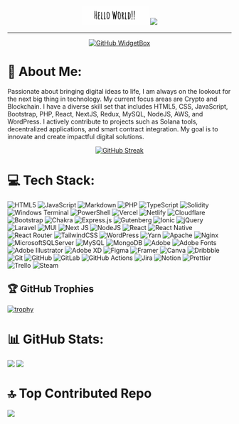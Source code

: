 
<div id="header" align="center">
  <img src="helloworld.gif" width="150"/> <img src="https://media.giphy.com/media/hvRJCLFzcasrR4ia7z/giphy.gif" width="30px"/>
</div>

---

<div align="center">
  
[![GitHub WidgetBox](https://github-widgetbox.vercel.app/api/profile?username=devolution007&theme=viridescent&data=followers,repositories,stars,commits)](https://github.com/devolution007)

</div>

# 💫 About Me:

Passionate about bringing digital ideas to life, I am always on the lookout for the next big thing in technology. My current focus areas are Crypto and Blockchain. I have a diverse skill set that includes HTML5, CSS, JavaScript, Bootstrap, PHP, React, NextJS, Redux, MySQL, NodeJS, AWS, and WordPress. I actively contribute to projects such as Solana tools, decentralized applications, and smart contract integration. My goal is to innovate and create impactful digital solutions.

<div align="center">
  
[![GitHub Streak](https://streak-stats.demolab.com?user=devolution007\&theme=meta-dark\&border_radius=5\&card_width=800\&card_height=auto\&mode=weekly\&background=80%2C000000%2C0088EB)](https://git.io/streak-stats)

</div>

# 💻 Tech Stack:

![HTML5](https://img.shields.io/badge/html5-%23E34F26.svg?style=for-the-badge\&logo=html5\&logoColor=white) ![JavaScript](https://img.shields.io/badge/javascript-%23323330.svg?style=for-the-badge\&logo=javascript\&logoColor=%23F7DF1E) ![Markdown](https://img.shields.io/badge/markdown-%23000000.svg?style=for-the-badge\&logo=markdown\&logoColor=white) ![PHP](https://img.shields.io/badge/php-%23777BB4.svg?style=for-the-badge\&logo=php\&logoColor=white) ![TypeScript](https://img.shields.io/badge/typescript-%23007ACC.svg?style=for-the-badge\&logo=typescript\&logoColor=white) ![Solidity](https://img.shields.io/badge/Solidity-%23363636.svg?style=for-the-badge\&logo=solidity\&logoColor=white) ![Windows Terminal](https://img.shields.io/badge/Windows%20Terminal-%234D4D4D.svg?style=for-the-badge\&logo=windows-terminal\&logoColor=white) ![PowerShell](https://img.shields.io/badge/PowerShell-%235391FE.svg?style=for-the-badge\&logo=powershell\&logoColor=white) ![Vercel](https://img.shields.io/badge/vercel-%23000000.svg?style=for-the-badge\&logo=vercel\&logoColor=white) ![Netlify](https://img.shields.io/badge/netlify-%23000000.svg?style=for-the-badge\&logo=netlify\&logoColor=#00C7B7) ![Cloudflare](https://img.shields.io/badge/Cloudflare-F38020?style=for-the-badge\&logo=Cloudflare\&logoColor=white) ![Bootstrap](https://img.shields.io/badge/bootstrap-%238511FA.svg?style=for-the-badge\&logo=bootstrap\&logoColor=white) ![Chakra](https://img.shields.io/badge/chakra-%234ED1C5.svg?style=for-the-badge\&logo=chakraui\&logoColor=white) ![Express.js](https://img.shields.io/badge/express.js-%23404d59.svg?style=for-the-badge\&logo=express\&logoColor=%2361DAFB) ![Gutenberg](https://img.shields.io/badge/gutenberg-%23077CB2.svg?style=for-the-badge\&logo=gutenberg\&logoColor=white) ![Ionic](https://img.shields.io/badge/Ionic-%233880FF.svg?style=for-the-badge\&logo=Ionic\&logoColor=white) ![jQuery](https://img.shields.io/badge/jquery-%230769AD.svg?style=for-the-badge\&logo=jquery\&logoColor=white) ![Laravel](https://img.shields.io/badge/laravel-%23FF2D20.svg?style=for-the-badge\&logo=laravel\&logoColor=white) ![MUI](https://img.shields.io/badge/MUI-%230081CB.svg?style=for-the-badge\&logo=mui\&logoColor=white) ![Next JS](https://img.shields.io/badge/Next-black?style=for-the-badge\&logo=next.js\&logoColor=white) ![NodeJS](https://img.shields.io/badge/node.js-6DA55F?style=for-the-badge\&logo=node.js\&logoColor=white) ![React](https://img.shields.io/badge/react-%2320232a.svg?style=for-the-badge\&logo=react\&logoColor=%2361DAFB) ![React Native](https://img.shields.io/badge/react_native-%2320232a.svg?style=for-the-badge\&logo=react\&logoColor=%2361DAFB) ![React Router](https://img.shields.io/badge/React_Router-CA4245?style=for-the-badge\&logo=react-router\&logoColor=white) ![TailwindCSS](https://img.shields.io/badge/tailwindcss-%2338B2AC.svg?style=for-the-badge\&logo=tailwind-css\&logoColor=white) ![WordPress](https://img.shields.io/badge/WordPress-%23117AC9.svg?style=for-the-badge\&logo=WordPress\&logoColor=white) ![Yarn](https://img.shields.io/badge/yarn-%232C8EBB.svg?style=for-the-badge\&logo=yarn\&logoColor=white) ![Apache](https://img.shields.io/badge/apache-%23D42029.svg?style=for-the-badge\&logo=apache\&logoColor=white) ![Nginx](https://img.shields.io/badge/nginx-%23009639.svg?style=for-the-badge\&logo=nginx\&logoColor=white) ![MicrosoftSQLServer](https://img.shields.io/badge/Microsoft%20SQL%20Server-CC2927?style=for-the-badge\&logo=microsoft%20sql%20server\&logoColor=white) ![MySQL](https://img.shields.io/badge/mysql-4479A1.svg?style=for-the-badge\&logo=mysql\&logoColor=white) ![MongoDB](https://img.shields.io/badge/MongoDB-%234ea94b.svg?style=for-the-badge\&logo=mongodb\&logoColor=white) ![Adobe](https://img.shields.io/badge/adobe-%23FF0000.svg?style=for-the-badge\&logo=adobe\&logoColor=white) ![Adobe Fonts](https://img.shields.io/badge/Adobe%20Fonts-000B1D.svg?style=for-the-badge\&logo=Adobe%20Fonts\&logoColor=white) ![Adobe Illustrator](https://img.shields.io/badge/adobe%20illustrator-%23FF9A00.svg?style=for-the-badge\&logo=adobe%20illustrator\&logoColor=white) ![Adobe XD](https://img.shields.io/badge/Adobe%20XD-470137?style=for-the-badge\&logo=Adobe%20XD\&logoColor=#FF61F6) ![Figma](https://img.shields.io/badge/figma-%23F24E1E.svg?style=for-the-badge\&logo=figma\&logoColor=white) ![Framer](https://img.shields.io/badge/Framer-black?style=for-the-badge\&logo=framer\&logoColor=blue) ![Canva](https://img.shields.io/badge/Canva-%2300C4CC.svg?style=for-the-badge\&logo=Canva\&logoColor=white) ![Dribbble](https://img.shields.io/badge/Dribbble-EA4C89?style=for-the-badge\&logo=dribbble\&logoColor=white) ![Git](https://img.shields.io/badge/git-%23F05033.svg?style=for-the-badge\&logo=git\&logoColor=white) ![GitHub](https://img.shields.io/badge/github-%23121011.svg?style=for-the-badge\&logo=github\&logoColor=white) ![GitLab](https://img.shields.io/badge/gitlab-%23181717.svg?style=for-the-badge\&logo=gitlab\&logoColor=white) ![GitHub Actions](https://img.shields.io/badge/github%20actions-%232671E5.svg?style=for-the-badge\&logo=githubactions\&logoColor=white) ![Jira](https://img.shields.io/badge/jira-%230A0FFF.svg?style=for-the-badge\&logo=jira\&logoColor=white) ![Notion](https://img.shields.io/badge/Notion-%23000000.svg?style=for-the-badge\&logo=notion\&logoColor=white) ![Prettier](https://img.shields.io/badge/prettier-%23F7B93E.svg?style=for-the-badge\&logo=prettier\&logoColor=black) ![Trello](https://img.shields.io/badge/Trello-%23026AA7.svg?style=for-the-badge\&logo=Trello\&logoColor=white) ![Steam](https://img.shields.io/badge/steam-%23000000.svg?style=for-the-badge\&logo=steam\&logoColor=white)

## 🏆 GitHub Trophies

<div align="left">
  
  [![trophy](https://github-profile-trophy.vercel.app/?username=devolution007\&theme=algolia\&margin-w=15\&margin-h=15\&column=9)](https://github.com/devolution007/)
  
</div>

# 📊 GitHub Stats:

<img height="auto" width="500" src="https://github-readme-stats.vercel.app/api?username=devolution007&theme=dark&hide_border=false&include_all_commits=true&count_private=true" />

<img height="auto" width="500" src="https://github-readme-stats.vercel.app/api/top-langs/?username=devolution007&theme=dark&hide_border=false&include_all_commits=true&count_private=true&layout=compact" />

# 🔝 Top Contributed Repo

<img height="auto" width="500" src="https://github-contributor-stats.vercel.app/api?username=devolution007&limit=5&theme=dark&combine_all_yearly_contributions=true" />
